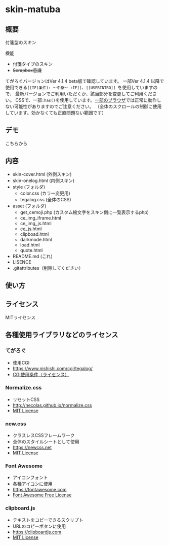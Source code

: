 # skin-matuba
## 概要
付箋型のスキン

機能
- 付箋タイプのスキン
- ~~Scrapbox意識~~

てがろぐバージョンはVer 4.1.4 beta版で確認しています。
一部Ver 4.1.4 以降で使用できる`[[IF(条件): ～中身～ :IF]]`、`[[USERINTRO]] `を使用していますので、
最新バージョンでご利用いただくか、該当部分を変更してご利用ください。
CSSで、一部`:has()`を使用しています。[一部のブラウザ](https://caniuse.com/css-has)では正常に動作しない可能性がありますのでご注意ください。
（全体のスクロールの制御に使用しています。効かなくても正直問題ない範囲です）

## デモ
こちらから

## 内容
- skin-cover.html (外側スキン)
- skin-onelog.html (内側スキン)
- style (フォルダ)
    - color.css (カラー変更用)
    - tegalog.css (全体のCSS)
- asset (フォルダ)
    - get_cemoji.php (カスタム絵文字をスキン側に一覧表示するphp)
    - ce_img_iframe.html
    - ce_img_js.html
    - ce_js.html
    - clipboad.html
    - darkmode.html
    - load.html
    - quote.html
- README.md (これ)
- LISENCE
- .gitattributes（削除してください）

## 使い方

## ライセンス
MITライセンス

## 各種使用ライブラリなどのライセンス
### てがろぐ
- 使用CGI
- https://www.nishishi.com/cgi/tegalog/
- [CGI使用条件（ライセンス）](https://www.nishishi.com/cgi/tegalog/#license)

### Normalize.css
- リセットCSS
- http://necolas.github.io/normalize.css
- [MIT License](https://github.com/necolas/normalize.css/blob/master/LICENSE.md)

### new.css
- クラスレスCSSフレームワーク
- 全体のスタイルシートとして使用
- https://newcss.net
- [MIT License](https://github.com/xz/new.css/blob/master/LICENSE)

### Font Awesome
- アイコンフォント
- 各種アイコンに使用
- https://fontawesome.com
- [Font Awesome Free License](https://fontawesome.com/license/free)

### clipboard.js
- テキストをコピーできるスクリプト
- URLのコピーボタンに使用
- https://clipboardjs.com
- [MIT License](https://github.com/zenorocha/clipboard.js/blob/master/LICENSE)
